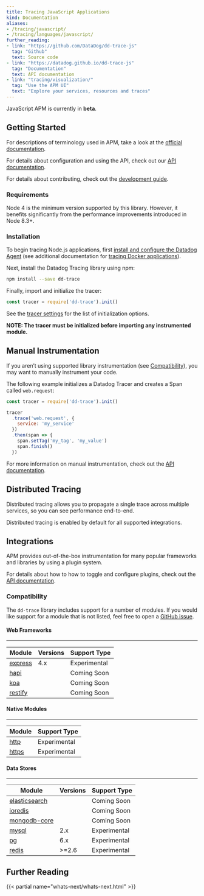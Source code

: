 ```yaml
---
title: Tracing JavaScript Applications
kind: Documentation
aliases:
- /tracing/javascript/
- /tracing/languages/javascript/
further_reading:
- link: "https://github.com/DataDog/dd-trace-js"
  tag: "Github"
  text: Source code
- link: "https://datadog.github.io/dd-trace-js"
  tag: "Documentation"
  text: API documentation
- link: "tracing/visualization/"
  tag: "Use the APM UI"
  text: "Explore your services, resources and traces"
---
```


<div class="alert alert-warning">
JavaScript APM is currently in <strong>beta</strong>.
</div>

## Getting Started

For descriptions of terminology used in APM, take a look at the [official documentation][visualization docs].

For details about configuration and using the API, check out our [API documentation](https://datadog.github.io/dd-trace-js/).

For details about contributing, check out the [development guide][development docs].

[visualization docs]: https://docs.datadoghq.com/tracing/visualization/
[development docs]: https://github.com/DataDog/dd-trace-js/blob/master/README.md#development

### Requirements

Node 4 is the minimum version supported by this library. However, it benefits significantly from the performance improvements introduced in Node 8.3+.

### Installation

To begin tracing Node.js applications, first [install and configure the Datadog Agent](/tracing/setup/) (see additional documentation for [tracing Docker applications](/tracing/setup/docker/)).

Next, install the Datadog Tracing library using npm:

```sh
npm install --save dd-trace
```

Finally, import and initialize the tracer:

```js
const tracer = require('dd-trace').init()
```

See the [tracer settings](https://datadog.github.io/dd-trace-js/#tracer-settings) for the list of initialization options.

**NOTE: The tracer must be initialized before importing any instrumented module.**

## Manual Instrumentation

If you aren’t using supported library instrumentation (see [Compatibility](#compatibility)), you may want to manually instrument your code.

The following example initializes a Datadog Tracer and creates a Span called `web.request`:

```javascript
const tracer = require('dd-trace').init()

tracer
  .trace('web.request', {
    service: 'my_service'
  })
  .then(span => {
    span.setTag('my_tag', 'my_value')
    span.finish()
  })
```

For more information on manual instrumentation, check out the [API documentation](https://datadog.github.io/dd-trace-js/#manual-instrumentation).

## Distributed Tracing

Distributed tracing allows you to propagate a single trace across multiple services, so you can see performance end-to-end.

Distributed tracing is enabled by default for all supported integrations.

## Integrations

APM provides out-of-the-box instrumentation for many popular frameworks and libraries by using a plugin system.

For details about how to how to toggle and configure plugins, check out the [API documentation](https://datadog.github.io/dd-trace-js/#integrations).

### Compatibility

The `dd-trace` library includes support for a number of modules. If you would like support for a module that is not listed, feel free to open a [GitHub issue](https://github.com/DataDog/dd-trace-js/issues).

#### Web Frameworks

___

| Module                                             | Versions | Support Type |
|----------------------------------------------------|----------|--------------|
| [express](https://expressjs.com/)                  | 4.x      | Experimental |
| [hapi](https://hapijs.com/)                        |          | Coming Soon  |
| [koa](https://koajs.com/)                          |          | Coming Soon  |
| [restify](http://restify.com/)                     |          | Coming Soon  |

#### Native Modules

___

| Module                                                        | Support Type |
|---------------------------------------------------------------|--------------|
| [http](https://nodejs.org/api/http.html)                      | Experimental |
| [https](https://nodejs.org/api/https.html)                    | Experimental |

#### Data Stores

___

| Module                                                             | Versions | Support Type |
|--------------------------------------------------------------------|----------|--------------|
| [elasticsearch](https://github.com/elastic/elasticsearch-js)       |          | Coming Soon  |
| [ioredis](https://github.com/luin/ioredis)                         |          | Coming Soon  |
| [mongodb-core](http://mongodb.github.io/node-mongodb-native/core/) |          | Coming Soon  |
| [mysql](https://github.com/mysqljs/mysql)                          | 2.x      | Experimental |
| [pg](https://node-postgres.com/)                                   | 6.x      | Experimental |
| [redis](https://github.com/NodeRedis/node_redis)                   | >=2.6    | Experimental |

## Further Reading

{{< partial name="whats-next/whats-next.html" >}}
